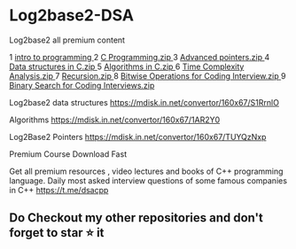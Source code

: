 # Log2base2-DSA
Log2base2 all premium content 

1 [ intro to programming ]( https://mdisk.in.net/convertor/160x67/AJRX)
2 [ C Programming.zip ](  https://mdisk.in.net/convertor/160x67/nmLZ ) 
3 [ Advanced pointers.zip ]( https://mdisk.in.net/convertor/160x67/mWco )
4 [ Data structures in C.zip ]( https://mdisk.in.net/convertor/160x67/j6Ej )
5 [ Algorithms in C.zip ]( https://mdisk.in.net/convertor/160x67/uhhMKmZ )
6 [ Time Complexity Analysis.zip ]( https://mdisk.in.net/convertor/160x67/3Lpm )
7 [ Recursion.zip ]( https://mdisk.in.net/convertor/160x67/ttZD )
8 [ Bitwise Operations for Coding Interview.zip ]( https://mdisk.in.net/convertor/160x67/f7Vv )
9 [ Binary Search for Coding Interviews.zip ]( https://mdisk.in.net/convertor/160x67/UAjoo )



Log2base2 data structures
https://mdisk.in.net/convertor/160x67/S1RrnlO

Algorithms
https://mdisk.in.net/convertor/160x67/1AR2Y0

Log2Base2 Pointers
https://mdisk.in.net/convertor/160x67/TUYQzNxp


Premium Course Download Fast

Get all premium resources , video lectures and books of C++ programming language.
Daily most asked interview questions of some famous companies in C++
https://t.me/dsacpp

## Do Checkout my other repositories and don't forget to star ⭐ it

